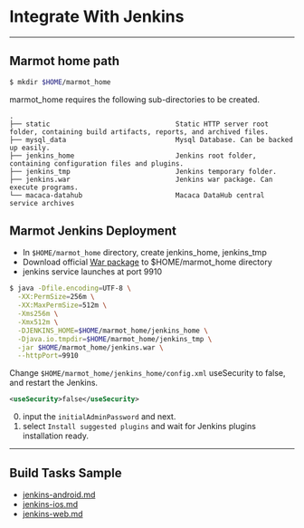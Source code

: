 # Integrate With Jenkins

---

## Marmot home path

```bash
$ mkdir $HOME/marmot_home
```

marmot_home requires the following sub-directories to be created.

```
.
├── static                               Static HTTP server root folder, containing build artifacts, reports, and archived files.
├── mysql_data                           Mysql Database. Can be backed up easily.
├── jenkins_home                         Jenkins root folder, containing configuration files and plugins.
├── jenkins_tmp                          Jenkins temporary folder.
├── jenkins.war                          Jenkins war package. Can execute programs.
└── macaca-datahub                       Macaca DataHub central service archives
```

## Marmot Jenkins Deployment

- In `$HOME/marmot_home` directory, create jenkins_home, jenkins_tmp
- Download official [War package](http://mirrors.jenkins.io/) to $HOME/marmot_home directory
- jenkins service launches at port 9910

```bash
$ java -Dfile.encoding=UTF-8 \
  -XX:PermSize=256m \
  -XX:MaxPermSize=512m \
  -Xms256m \
  -Xmx512m \
  -DJENKINS_HOME=$HOME/marmot_home/jenkins_home \
  -Djava.io.tmpdir=$HOME/marmot_home/jenkins_tmp \
  -jar $HOME/marmot_home/jenkins.war \
  --httpPort=9910
```

Change `$HOME/marmot_home/jenkins_home/config.xml` useSecurity to false, and restart the Jenkins.

```xml
<useSecurity>false</useSecurity>
```

0. input the `initialAdminPassword` and next.
0. select `Install suggested plugins` and wait for Jenkins plugins installation ready.

---

## Build Tasks Sample

- [jenkins-android.md](./jenkins-android.md)
- [jenkins-ios.md](./jenkins-ios.md)
- [jenkins-web.md](./jenkins-web.md)
